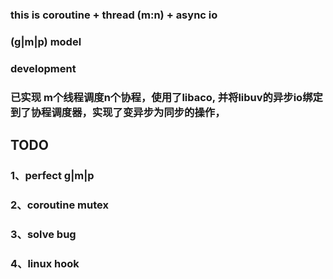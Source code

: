 ### this is coroutine + thread (m:n) + async io
### (g|m|p) model
### development

### 已实现 m个线程调度n个协程，使用了libaco,  并将libuv的异步io绑定到了协程调度器，实现了变异步为同步的操作，

## TODO
### 1、perfect g|m|p
### 2、coroutine mutex
### 3、solve bug
### 4、linux hook